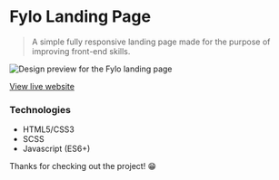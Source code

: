 # Fylo Landing Page

> A simple fully responsive landing page made for the purpose of improving front-end skills.

![Design preview for the Fylo landing page](./design/desktop-preview.jpg)

[View live website](https://flyo-landing-page-dark.vercel.app/)

### Technologies

- HTML5/CSS3
- SCSS
- Javascript (ES6+)

Thanks for checking out the project! 😁
